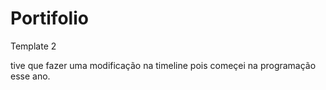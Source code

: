 # Portifolio

Template 2

tive que fazer uma modificação na timeline pois começei na programação esse ano.
